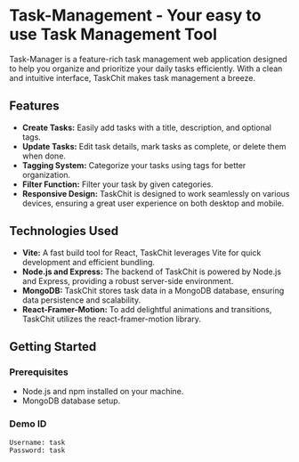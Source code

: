# Task-Management - Your easy to use Task Management Tool

Task-Manager is a feature-rich task management web application designed to help you organize and prioritize your daily tasks efficiently. With a clean and intuitive interface, TaskChit makes task management a breeze.

## Features

- **Create Tasks:** Easily add tasks with a title, description, and optional tags.
- **Update Tasks:** Edit task details, mark tasks as complete, or delete them when done.
- **Tagging System:** Categorize your tasks using tags for better organization.
- **Filter Function:** Filter your task by given categories.
- **Responsive Design:** TaskChit is designed to work seamlessly on various devices, ensuring a great user experience on both desktop and mobile.

## Technologies Used

- **Vite:** A fast build tool for React, TaskChit leverages Vite for quick development and efficient bundling.
- **Node.js and Express:** The backend of TaskChit is powered by Node.js and Express, providing a robust server-side environment.
- **MongoDB:** TaskChit stores task data in a MongoDB database, ensuring data persistence and scalability.
- **React-Framer-Motion:** To add delightful animations and transitions, TaskChit utilizes the react-framer-motion library.

## Getting Started

### Prerequisites

- Node.js and npm installed on your machine.
- MongoDB database setup.

### Demo ID

```bash
Username: task
Password: task
```
